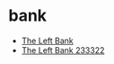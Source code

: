 # bank

 * [The Left Bank](../../index/t/the-left-bank-233322.json)
 * [The Left Bank 233322](../../index/t/the-left-bank-233322.json)
